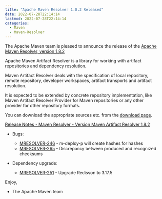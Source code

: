 ```yaml
---
title: "Apache Maven Resolver 1.8.2 Released"
date: 2022-07-28T22:14:14
lastmod: 2022-07-28T22:14:14
categories:
  - Maven
  - Maven-Resolver
---
```

The Apache Maven team is pleased to announce the release of the 
[Apache Maven Resolver, version 1.8.2](https://maven.apache.org/resolver/index.html)

Apache Maven Artifact Resolver is a library for working with artifact
repositories and dependency resolution.

Maven Artifact Resolver deals with the specification of local repository,
remote repository, developer workspaces, artifact transports and artifact
resolution.

It is expected to be extended by concrete repository implementation, like Maven
Artifact Resolver Provider for Maven repositories or any other provider for
other repository formats.


You can download the appropriate sources etc. from the [download page](https://maven.apache.org/resolver/download.cgi).

<!-- more -->

[Release Notes - Maven Resolver - Version Maven Artifact Resolver 1.8.2](https://issues.apache.org/jira/secure/ReleaseNote.jspa?version=12351121&styleName=Text&projectId=12320628)

* Bugs:
 
  * [MRESOLVER-246](https://issues.apache.org/jira/browse/MRESOLVER-246) - m-deploy-p will create hashes for hashes
  * [MRESOLVER-265](https://issues.apache.org/jira/browse/MRESOLVER-265) - Discrepancy between produced and recognized checksums

* Dependency upgrade:

  * [MRESOLVER-251](https://issues.apache.org/jira/browse/MRESOLVER-251) - Upgrade Redisson to 3.17.5
 
Enjoy,

- The Apache Maven team
